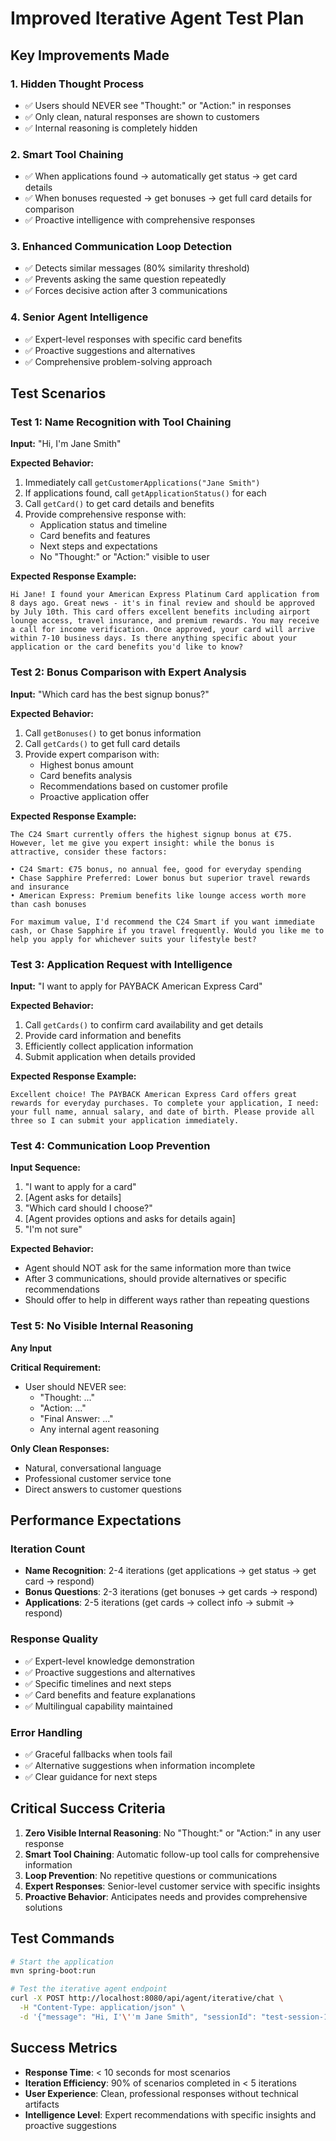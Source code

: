 # Improved Iterative Agent Test Plan

## Key Improvements Made

### 1. **Hidden Thought Process**
- ✅ Users should NEVER see "Thought:" or "Action:" in responses
- ✅ Only clean, natural responses are shown to customers
- ✅ Internal reasoning is completely hidden

### 2. **Smart Tool Chaining**
- ✅ When applications found → automatically get status → get card details
- ✅ When bonuses requested → get bonuses → get full card details for comparison
- ✅ Proactive intelligence with comprehensive responses

### 3. **Enhanced Communication Loop Detection**
- ✅ Detects similar messages (80% similarity threshold)
- ✅ Prevents asking the same question repeatedly
- ✅ Forces decisive action after 3 communications

### 4. **Senior Agent Intelligence**
- ✅ Expert-level responses with specific card benefits
- ✅ Proactive suggestions and alternatives
- ✅ Comprehensive problem-solving approach

## Test Scenarios

### Test 1: Name Recognition with Tool Chaining
**Input:** "Hi, I'm Jane Smith"

**Expected Behavior:**
1. Immediately call `getCustomerApplications("Jane Smith")`
2. If applications found, call `getApplicationStatus()` for each
3. Call `getCard()` to get card details and benefits
4. Provide comprehensive response with:
   - Application status and timeline
   - Card benefits and features
   - Next steps and expectations
   - No "Thought:" or "Action:" visible to user

**Expected Response Example:**
```
Hi Jane! I found your American Express Platinum Card application from 8 days ago. Great news - it's in final review and should be approved by July 10th. This card offers excellent benefits including airport lounge access, travel insurance, and premium rewards. You may receive a call for income verification. Once approved, your card will arrive within 7-10 business days. Is there anything specific about your application or the card benefits you'd like to know?
```

### Test 2: Bonus Comparison with Expert Analysis
**Input:** "Which card has the best signup bonus?"

**Expected Behavior:**
1. Call `getBonuses()` to get bonus information
2. Call `getCards()` to get full card details
3. Provide expert comparison with:
   - Highest bonus amount
   - Card benefits analysis
   - Recommendations based on customer profile
   - Proactive application offer

**Expected Response Example:**
```
The C24 Smart currently offers the highest signup bonus at €75. However, let me give you expert insight: while the bonus is attractive, consider these factors:

• C24 Smart: €75 bonus, no annual fee, good for everyday spending
• Chase Sapphire Preferred: Lower bonus but superior travel rewards and insurance
• American Express: Premium benefits like lounge access worth more than cash bonuses

For maximum value, I'd recommend the C24 Smart if you want immediate cash, or Chase Sapphire if you travel frequently. Would you like me to help you apply for whichever suits your lifestyle best?
```

### Test 3: Application Request with Intelligence
**Input:** "I want to apply for PAYBACK American Express Card"

**Expected Behavior:**
1. Call `getCards()` to confirm card availability and get details
2. Provide card information and benefits
3. Efficiently collect application information
4. Submit application when details provided

**Expected Response Example:**
```
Excellent choice! The PAYBACK American Express Card offers great rewards for everyday purchases. To complete your application, I need: your full name, annual salary, and date of birth. Please provide all three so I can submit your application immediately.
```

### Test 4: Communication Loop Prevention
**Input Sequence:**
1. "I want to apply for a card"
2. [Agent asks for details]
3. "Which card should I choose?"
4. [Agent provides options and asks for details again]
5. "I'm not sure"

**Expected Behavior:**
- Agent should NOT ask for the same information more than twice
- After 3 communications, should provide alternatives or specific recommendations
- Should offer to help in different ways rather than repeating questions

### Test 5: No Visible Internal Reasoning
**Any Input**

**Critical Requirement:**
- User should NEVER see:
  - "Thought: ..."
  - "Action: ..."
  - "Final Answer: ..."
  - Any internal agent reasoning

**Only Clean Responses:**
- Natural, conversational language
- Professional customer service tone
- Direct answers to customer questions

## Performance Expectations

### Iteration Count
- **Name Recognition**: 2-4 iterations (get applications → get status → get card → respond)
- **Bonus Questions**: 2-3 iterations (get bonuses → get cards → respond)
- **Applications**: 2-5 iterations (get cards → collect info → submit → respond)

### Response Quality
- ✅ Expert-level knowledge demonstration
- ✅ Proactive suggestions and alternatives
- ✅ Specific timelines and next steps
- ✅ Card benefits and feature explanations
- ✅ Multilingual capability maintained

### Error Handling
- ✅ Graceful fallbacks when tools fail
- ✅ Alternative suggestions when information incomplete
- ✅ Clear guidance for next steps

## Critical Success Criteria

1. **Zero Visible Internal Reasoning**: No "Thought:" or "Action:" in any user response
2. **Smart Tool Chaining**: Automatic follow-up tool calls for comprehensive information
3. **Loop Prevention**: No repetitive questions or communications
4. **Expert Responses**: Senior-level customer service with specific insights
5. **Proactive Behavior**: Anticipates needs and provides comprehensive solutions

## Test Commands

```bash
# Start the application
mvn spring-boot:run

# Test the iterative agent endpoint
curl -X POST http://localhost:8080/api/agent/iterative/chat \
  -H "Content-Type: application/json" \
  -d '{"message": "Hi, I'\''m Jane Smith", "sessionId": "test-session-1"}'
```

## Success Metrics

- **Response Time**: < 10 seconds for most scenarios
- **Iteration Efficiency**: 90% of scenarios completed in < 5 iterations
- **User Experience**: Clean, professional responses without technical artifacts
- **Intelligence Level**: Expert recommendations with specific insights and proactive suggestions 